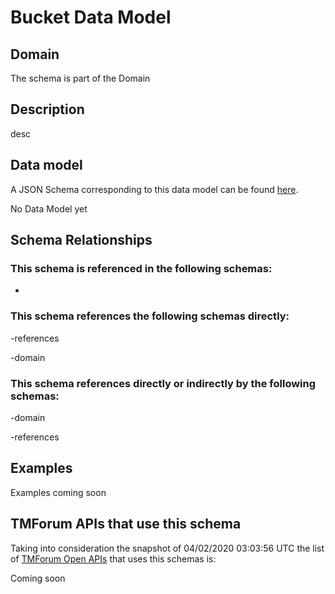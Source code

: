 # Bucket Data Model

## Domain

The  schema is part of the  Domain

## Description

desc

## Data model

A JSON Schema corresponding to this data model can be found
[here](https://github.com/tmforum-rand/schemas/blob/candidates/Customer/Bucket.schema.json).

No Data Model yet

## Schema Relationships

### This schema is referenced in the following schemas:

-

### This schema references the following schemas directly:

-references

-domain

### This schema references directly or indirectly by the following schemas:

-domain

-references



## Examples

Examples coming soon

## TMForum APIs that use this schema

Taking into consideration the snapshot of 04/02/2020 03:03:56 UTC the list of [TMForum Open APIs](https://www.tmforum.org/open-apis/) that uses this schemas is:

Coming soon